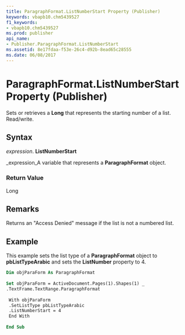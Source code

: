 ```yaml
---
title: ParagraphFormat.ListNumberStart Property (Publisher)
keywords: vbapb10.chm5439527
f1_keywords:
- vbapb10.chm5439527
ms.prod: publisher
api_name:
- Publisher.ParagraphFormat.ListNumberStart
ms.assetid: 8e17fdaa-f53e-26c4-d92b-8ead65c28555
ms.date: 06/08/2017
---
```



# ParagraphFormat.ListNumberStart Property (Publisher)

Sets or retrieves a  **Long** that represents the starting number of a list. Read/write.


## Syntax

 _expression_. **ListNumberStart**

 _expression_A variable that represents a  **ParagraphFormat** object.


### Return Value

Long


## Remarks

Returns an "Access Denied" message if the list is not a numbered list.


## Example

This example sets the list type of a  **ParagraphFormat** object to **pbListTypeArabic** and sets the **ListNumber** property to 4.


```vb
Dim objParaForm As ParagraphFormat 
 
Set objParaForm = ActiveDocument.Pages(1).Shapes(1) _ 
.TextFrame.TextRange.ParagraphFormat 
 
 With objParaForm 
 .SetListType pbListTypeArabic 
 .ListNumberStart = 4 
 End With 
 
End Sub
```


